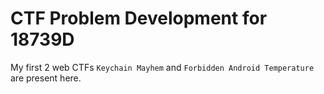 # CTF Problem Development for 18739D

My first 2 web CTFs `Keychain Mayhem` and `Forbidden Android Temperature` are present here.
